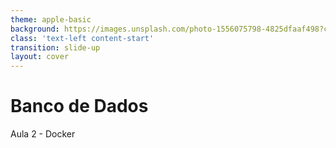 ```yaml
---
theme: apple-basic
background: https://images.unsplash.com/photo-1556075798-4825dfaaf498?crop=entropy&cs=tinysrgb&fit=max&fm=jpg&ixid=Mnw0MDk4NDh8MHwxfGFsbHx8fHx8fHx8fDE2ODE3MDAwMzc&ixlib=rb-4.0.3&q=80&w=1080
class: 'text-left content-start'
transition: slide-up
layout: cover
---
```


# Banco de Dados

<div>

Aula 2 - Docker

</div>